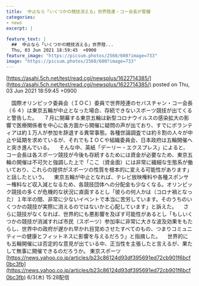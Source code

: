 ```yaml
---
title:  中止なら「いくつかの競技消える」世界陸連・コー会長が警鐘  
categories:
- news
excerpt: |
  
feature_text: |
  ##  中止なら「いくつかの競技消える」世界陸...
  Thu, 03 Jun 2021 18:59:45  +0900
feature_image: "https://picsum.photos/2560/600?image=733"
image: "https://picsum.photos/2560/600?image=733"
---
```


[https://asahi.5ch.net/test/read.cgi/newsplus/1622714385/](https://asahi.5ch.net/test/read.cgi/newsplus/1622714385/)
posted on Thu, 03 Jun 2021 18:59:45  +0900

<!--more-->

　国際オリンピック委員会（ＩＯＣ）委員で世界陸連のセバスチャン・コー会長（６４）は東京五輪が中止となった場合、存続できないスポーツ競技が出てくると警告した。 　７月に開幕する東京五輪は新型コロナウイルスの感染拡大の影響で医療関係者を中心に各方面から開催に疑問の声が出ており、すでにボランティアは約１万人が参加を辞退する異常事態。各種世論調査では約８割の人々が中止や延期を求めているが、それでもＩＯＣや組織委員会、日本政府は五輪開催へと突き進んでいる。 　そんな中、英紙「デーリー・エクスプレス」によると、コー会長は各スポーツ競技が今後も存続するためには資金が必要なため、東京五輪の開催は不可欠と強調した上で「ここ（資金面）には非常に繊細な生態系が働いており、これらの提供がスポーツの性質を根本的に変える可能性があります」と話したという。 　東京五輪が中止となれば、テレビ放映権料や各種スポンサー権料など収入減となるため、各競技団体への分配金も少なくなる。オリンピック競技の多くが危機的な状況に直面するとし「彼らの何人かは（コロナ禍となった）１年半の間、非常に少ないイベントで本当に苦労しています。そのうちのいくつかの競技が実際に消えるのではないかと心配しています」と訴えた。 　さらに競技がなくなれば、世界的にも悪影響を及ぼす可能性があるとし「もしいくつかの競技が消滅すれば市民（スポーツ）参加率に非常に大きな波及効果をもたらし、世界中の政府が遅かれ早かれ目覚めさせたすべてのもの、つまりコミュニティーの健康とフィットネスに影響を与えるだろう」と指摘した。 　世界的にも五輪開催には否定的な意見が出ている中、正当性を主張したと言えるが、果たして無事に開催できるのだろうか。 東京スポーツ [https://news.yahoo.co.jp/articles/b23c86124d93df395691ed72cb901f6bcf0bc3fb](https://news.yahoo.co.jp/articles/b23c86124d93df395691ed72cb901f6bcf0bc3fb) 6/3(木) 15:28配信
